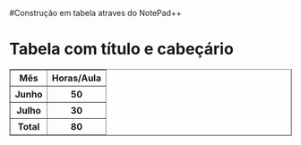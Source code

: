 #Construção em tabela atraves do NotePad++

<!DOCTYPE html>

<title>Tabelas</title>

<body>

<h1>Tabela com título e cabeçário</h1>

<table width="40%" border="1" >

<tr>
<th>Mês</th>
<th>Horas/Aula</th>
</tr> <tbody> <tr>

<tr>
<th>Junho</th>
<th>50</th>
</tr>

<tr>
<th>Julho</th>
<th>30</th>
</tr>

</tbody>

<tfoot>

<tr>
<th>Total</th>
<th>80</th>
</tr>

</tfoot>
</table>
</body>
